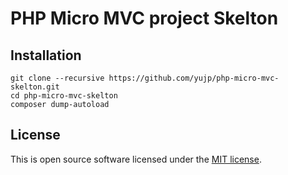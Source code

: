 # PHP Micro MVC project Skelton

## Installation
```
git clone --recursive https://github.com/yujp/php-micro-mvc-skelton.git
cd php-micro-mvc-skelton
composer dump-autoload
```

## License
This is open source software licensed under the [MIT license](https://opensource.org/licenses/MIT).
